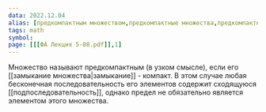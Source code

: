 ```yaml
---
data: 2022.12.04
alias: [предкомпактным множеством,предкомпактные множества,предкомпактным]
tags: math
symbol:
page: [[[ФА Лекция 5-08.pdf]],1]
---
```

Множество называют предкомпактным (в узком смысле), если его [[замыкание множества|замыкание]] - компакт. В этом случае любая бесконечная последовательность его элементов содержит сходящуюся [[подпоследовательность]], однако предел не обязательно является элементом этого множества.
